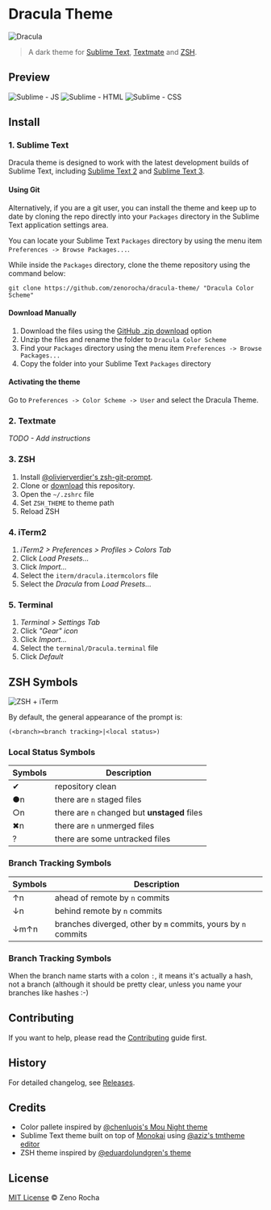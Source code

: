 # Dracula Theme

![Dracula](http://f.cl.ly/items/11430u1b270p0e181p2E/dracula.gif)

> A dark theme for [Sublime Text](http://www.sublimetext.com/3), [Textmate](http://macromates.com/) and [ZSH](http://www.zsh.org/).

## Preview

![Sublime - JS](http://f.cl.ly/items/1K1D3T3L3D392n370j0y/dracula-js.png)
![Sublime - HTML](http://f.cl.ly/items/280e1H2S3Q212U3E2b3d/dracula-html.png)
![Sublime - CSS](http://f.cl.ly/items/2w3A421T3A0C2Q0r0C27/dracula-css.png)

## Install

### 1. Sublime Text

Dracula theme is designed to work with the latest development builds of Sublime Text, including [Sublime Text 2](http://www.sublimetext.com/dev) and [Sublime Text 3](http://www.sublimetext.com/3dev).

<!--#### Using Sublime Package Control

If you are using Will Bond's excellent [Sublime Package Control](http://wbond.net/sublime_packages/package_control), you can easily install Dracula Theme via the `Package Control: Install Package` menu item. The Dracula Theme package is listed as `Dracula Color Scheme` in the packages list.-->

#### Using Git

Alternatively, if you are a git user, you can install the theme and keep up to date by cloning the repo directly into your `Packages` directory in the Sublime Text application settings area.

You can locate your Sublime Text `Packages` directory by using the menu item `Preferences -> Browse Packages...`.

While inside the `Packages` directory, clone the theme repository using the command below:

    git clone https://github.com/zenorocha/dracula-theme/ "Dracula Color Scheme"

#### Download Manually

1. Download the files using the [GitHub .zip download](https://github.com/zenorocha/dracula-theme/archive/master.zip) option
2. Unzip the files and rename the folder to `Dracula Color Scheme`
3. Find your `Packages` directory using the menu item  `Preferences -> Browse Packages...`
4. Copy the folder into your Sublime Text `Packages` directory

#### Activating the theme

Go to `Preferences -> Color Scheme -> User` and select the Dracula Theme.

### 2. Textmate

*TODO - Add instructions*

### 3. ZSH

1. Install [@olivierverdier's zsh-git-prompt](https://github.com/olivierverdier/zsh-git-prompt).
2. Clone or [download](https://github.com/zenorocha/dracula-theme/archive/master.zip) this repository.
3. Open the `~/.zshrc` file
4. Set `ZSH_THEME` to theme path
5. Reload ZSH

### 4. iTerm2

1. *iTerm2 > Preferences > Profiles > Colors Tab*
2. Click *Load Presets...*
3. Click *Import...*
4. Select the `iterm/dracula.itermcolors` file
5. Select the *Dracula* from *Load Presets...*

### 5. Terminal

1. *Terminal > Settings Tab*
2. Click *"Gear" icon*
3. Click *Import...*
4. Select the `terminal/Dracula.terminal` file
5. Click *Default*

## ZSH Symbols

![ZSH + iTerm](http://f.cl.ly/items/3Y373G29193O1A1T0e1z/dracula-iterm.png)

By default, the general appearance of the prompt is:

```
(<branch><branch tracking>|<local status>)
```

### Local Status Symbols

Symbols | Description
---		| ---
✔		| repository clean
●n		| there are `n` staged files
○n		| there are `n` changed but **unstaged** files
✖n		| there are `n` unmerged files
?		| there are some untracked files

### Branch Tracking Symbols

Symbols | Description
---		| ---
↑n		| ahead of remote by `n` commits
↓n		| behind remote by `n` commits
↓m↑n	| branches diverged, other by ``m`` commits, yours by `n` commits

### Branch Tracking Symbols

When the branch name starts with a colon ``:``, it means it's actually a hash, not a branch (although it should be pretty clear, unless you name your branches like hashes :-)

## Contributing

If you want to help, please read the [Contributing](https://github.com/zenorocha/dracula-theme/blob/master/CONTRIBUTING.md) guide first.

## History

For detailed changelog, see [Releases](https://github.com/zenorocha/dracula-theme/releases).

## Credits

* Color pallete inspired by [@chenluois's Mou Night theme](http://mouapp.com/)
* Sublime Text theme built on top of [Monokai](http://tmtheme-editor.herokuapp.com/#/Monokai-sublime) using [@aziz's tmtheme editor](http://tmtheme-editor.herokuapp.com/)
* ZSH theme inspired by [@eduardolundgren's theme](https://github.com/eduardolundgren/dotfiles/blob/master/themes/eduardolundgren.zsh-theme)

## License

[MIT License](http://zenorocha.mit-license.org/) © Zeno Rocha